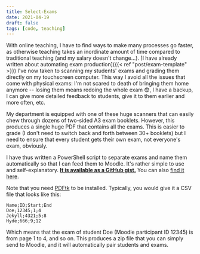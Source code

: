 ```yaml
---
title: Select-Exams
date: 2021-04-19
draft: false
tags: [code, teaching]
---
```


With online teaching, I have to find ways to make many processes go faster, as otherwise teaching takes an inordinate amount of time compared to traditional teaching (and my salary doesn't change...).
[I have already written about automating exam production]({{< ref "post/exam-template" >}})
I've now taken to scanning my students' exams and grading them directly on my touchscreen computer.
This way I avoid all the issues that come with physical exams: I'm not scared to death of bringing them home anymore -- losing them means redoing the whole exam
😨, I have a backup, I can give more detailed feedback to students, give it to them earlier and more often, etc.

<!--more-->

My department is equipped with one of these huge scanners that can easily chew through dozens of two-sided A3 exam booklets.
However, this produces a single huge PDF that contains all the exams.
This is easier to grade (I don't need to switch back and forth between 30+ booklets) but I need to ensure that every student gets their own exam, not everyone's exam, obviously.

I have thus written a PowerShell script to separate exams and name them automatically so that I can feed them to Moodle.
It's rather simple to use and self-explanatory.
[**It is available as a GitHub gist.**](https://gist.github.com/nidrissi/a802dc0a20ecad0bc8c077ce32b6ad92)
You can also <a href="#" data-toggle="collapse" data-target="#gist-collapse" aria-expanded="false" aria-controls="gist-collapse">find it here</a>.

<div class="collapse" id="gist-collapse">
<script src="https://gist.github.com/nidrissi/a802dc0a20ecad0bc8c077ce32b6ad92.js"></script>
</div>

Note that you need [PDFtk](https://www.pdflabs.com/tools/pdftk-server/) to be installed.
Typically, you would give it a CSV file that looks like this:

```csv
Name;ID;Start;End
Doe;12345;1;4
Jekyll;4321;5;8
Hyde;666;9;12
```

Which means that the exam of student Doe (Moodle participant ID 12345) is from page 1 to 4, and so on.
This produces a zip file that you can simply send to Moodle, and it will automatically pair students and exams.

